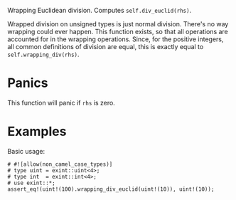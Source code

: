 Wrapping Euclidean division. Computes `self.div_euclid(rhs)`.

Wrapped division on unsigned types is just normal division. There's no way
wrapping could ever happen. This function exists, so that all operations are
accounted for in the wrapping operations. Since, for the positive integers, all
common definitions of division are equal, this is exactly equal to
`self.wrapping_div(rhs)`.

# Panics

This function will panic if `rhs` is zero.

# Examples

Basic usage:

```
# #![allow(non_camel_case_types)]
# type uint = exint::uint<4>;
# type int  = exint::int<4>;
# use exint::*;
assert_eq!(uint!(100).wrapping_div_euclid(uint!(10)), uint!(10));
```
